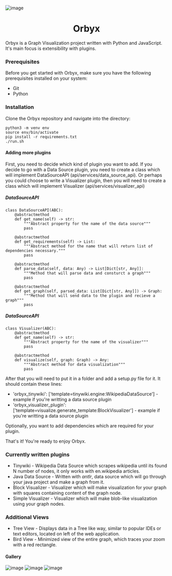 ![image](https://github.com/duolok/orbyx/assets/42711489/2b554114-6082-4d62-b7ae-43ca96acd383)

<h1 align="center"> Orbyx </h1>

Orbyx is a Graph Visualization project written with Python and JavaScript. It's main focus is extensibility with plugins.

### Prerequisites

Before you get started with Orbyx, make sure you have the following prerequisites installed on your system:

- Git
- Python

### Installation

Clone the Orbyx repository and navigate into the directory:

```shell
python3 -m venv env
source env/bin/activate
pip install -r requirements.txt
./run.sh
```

#### Adding more plugins

First, you need to decide which kind of plugin you want to add. If you decide to go with a Data Source plugin, you need to create a class which 
will implement DataSourceAPI (api/services/data\_source\_api). Or perhaps you could choose to write a Visualizer plugin, then you will need to create a class
which will implement Visualizer (api/services/visualizer_api)

##### DataSourceAPI 
```python3
class DataSourceAPI(ABC):
    @abstractmethod
    def get_name(self) -> str:
        """Abstract property for the name of the data source"""
        pass
 
    @abstractmethod
    def get_requirements(self) -> List:         
        """Abstract method for the name that will return list of dependencies necessary."""
        pass

    @abstractmethod
    def parse_data(self, data: Any) -> List[Dict[str, Any]]:
        """Method that will parse data and consturct a graph"""
        pass

    @abstractmethod
    def get_graph(self, parsed_data: List[Dict[str, Any]]) -> Graph:
        """Method that will send data to the plugin and recieve a graph"""
        pass
```

##### DataSourceAPI 
```python3
class Visualizer(ABC):
    @abstractmethod
    def get_name(self) -> str:
        """Abstract property for the name of the visualizer"""
        pass

    @abstractmethod
    def visualize(self, graph: Graph) -> Any:
        """Abstract method for data visualization"""
        pass
```

After that you will need to put it in a folder and add a setup.py file for it. It should contain these lines:

- 'orbyx\_tinywiki': ['template=tinywiki.engine:WikipediaDataSource'] - example if you're writting a data source plugin
- 'orbyx\_visualizer\_plugin': ['template=visualize.generate_template:BlockVisualizer'] - example if you're writting a data source plugin

Optionally, you want to add dependencies which are required for your plugin.

That's it! You're ready to enjoy Orbyx.

### Currently written plugins
- Tinywiki - Wikipedia Data Source which scrapes wikipedia until its found N number of nodes, it only works with en.wikipedia articles.
- Java Data Source - Written with _antlr_, data source which will go through your java project and make a graph from it.
- Block Visualizer - Visualizer which will make visualization for your graph with squares containing content of the graph node.
- Simple Visualizer - Visualizer which will make blob-like visualization using your graph nodes.

### Additional Views
- Tree View - Displays data in a Tree like way, similar to popular IDEs or text editors, located on left of the  web application.
- Bird View - Minimized view of the entire graph, which traces your zoom with a red rectangle.

#### Gallery
![image](https://github.com/duolok/orbyx/assets/42711489/e9b4ab65-2cc3-42a5-b833-748d31302e5e)
![image](https://github.com/duolok/orbyx/assets/42711489/8c65ffc5-d48a-4969-8fa4-6d94bd392673)
![image](https://github.com/duolok/orbyx/assets/42711489/6d1a63cf-c804-48b2-9b4d-90c8eae38a76)


